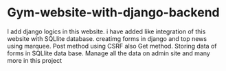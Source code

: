 # Gym-website-with-django-backend


I add django logics in this website. i have added like integration of this website with SQLlite database. creatimg forms in django and top news using marquee. Post method using CSRF also Get method. Storing data of forms in SQLlite data base. Manage all the data on admin site and many more in this project
